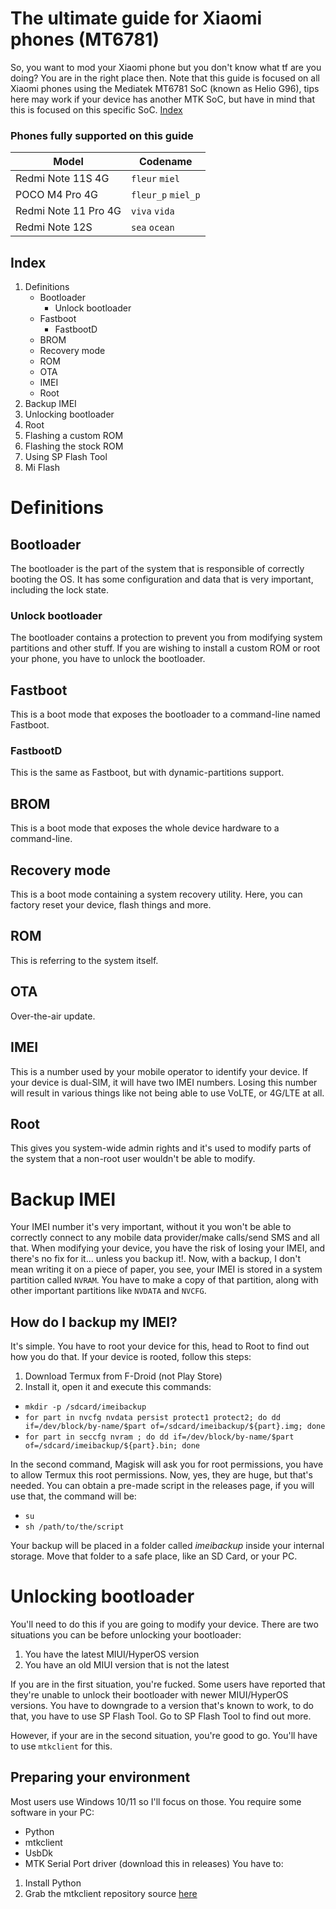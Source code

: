 # The ultimate guide for Xiaomi phones (MT6781)
So, you want to mod your Xiaomi phone but you don't know what tf are you doing? You are in the right place then. Note that this guide is focused on all Xiaomi phones using the Mediatek MT6781 SoC (known as Helio G96), tips here may work if your device has another MTK SoC, but have in mind that this is focused on this specific SoC. [Index](#bootloader)

### Phones fully supported on this guide
| Model | Codename |
| ----- | ----- |
| Redmi Note 11S 4G | `fleur` `miel` |
| POCO M4 Pro 4G | `fleur_p` `miel_p` |
| Redmi Note 11 Pro 4G | `viva` `vida` |
| Redmi Note 12S | `sea` `ocean` |

## Index
1. Definitions
   - Bootloader
     - Unlock bootloader
   - Fastboot
     - FastbootD
   - BROM
   - Recovery mode
   - ROM
   - OTA
   - IMEI
   - Root
2. Backup IMEI
3. Unlocking bootloader
4. Root
5. Flashing a custom ROM
6. Flashing the stock ROM
7. Using SP Flash Tool
8. Mi Flash

# Definitions
## Bootloader
The bootloader is the part of the system that is responsible of correctly booting the OS. It has some configuration and data that is very important, including the lock state.
### Unlock bootloader
The bootloader contains a protection to prevent you from modifying system partitions and other stuff. If you are wishing to install a custom ROM or root your phone, you have to unlock the bootloader.
## Fastboot
This is a boot mode that exposes the bootloader to a command-line named Fastboot.
### FastbootD
This is the same as Fastboot, but with dynamic-partitions support.
## BROM
This is a boot mode that exposes the whole device hardware to a command-line.
## Recovery mode
This is a boot mode containing a system recovery utility. Here, you can factory reset your device, flash things and more.
## ROM
This is referring to the system itself.
## OTA
Over-the-air update.
## IMEI
This is a number used by your mobile operator to identify your device. If your device is dual-SIM, it will have two IMEI numbers. Losing this number will result in various things like not being able to use VoLTE, or 4G/LTE at all.
## Root
This gives you system-wide admin rights and it's used to modify parts of the system that a non-root user wouldn't be able to modify.

# Backup IMEI
Your IMEI number it's very important, without it you won't be able to correctly connect to any mobile data provider/make calls/send SMS and all that. When modifying your device, you have the risk of losing your IMEI, and there's no fix for it... unless you backup it!.
Now, with a backup, I don't mean writing it on a piece of paper, you see, your IMEI is stored in a system partition called `NVRAM`. You have to make a copy of that partition, along with other important partitions like `NVDATA` and `NVCFG`.
## How do I backup my IMEI?
It's simple. You have to root your device for this, head to Root to find out how you do that. If your device is rooted, follow this steps:
1. Download Termux from F-Droid (not Play Store)
2. Install it, open it and execute this commands:

- `mkdir -p /sdcard/imeibackup`
- `for part in nvcfg nvdata persist protect1 protect2; do dd if=/dev/block/by-name/$part of=/sdcard/imeibackup/${part}.img; done`
- `for part in seccfg nvram ; do dd if=/dev/block/by-name/$part of=/sdcard/imeibackup/${part}.bin; done`

In the second command, Magisk will ask you for root permissions, you have to allow Termux this root permissions.
Now, yes, they are huge, but that's needed. You can obtain a pre-made script in the releases page, if you will use that, the command will be:

- `su`
- `sh /path/to/the/script`

Your backup will be placed in a folder called _imeibackup_ inside your internal storage. Move that folder to a safe place, like an SD Card, or your PC.

# Unlocking bootloader
You'll need to do this if you are going to modify your device. There are two situations you can be before unlocking your bootloader:
1. You have the latest MIUI/HyperOS version
2. You have an old MIUI version that is not the latest

If you are in the first situation, you're fucked. Some users have reported that they're unable to unlock their bootloader with newer MIUI/HyperOS versions. You have to downgrade to a version that's known to work, to do that, you have to use SP Flash Tool. Go to SP Flash Tool to find out more.

However, if your are in the second situation, you're good to go. You'll have to use `mtkclient` for this.
## Preparing your environment
Most users use Windows 10/11 so I'll focus on those. You require some software in your PC:
- Python
- mtkclient
- UsbDk
- MTK Serial Port driver (download this in releases)
You have to:
1. Install Python
2. Grab the mtkclient repository source [here](https://github.com/bkerler/mtkclient)

